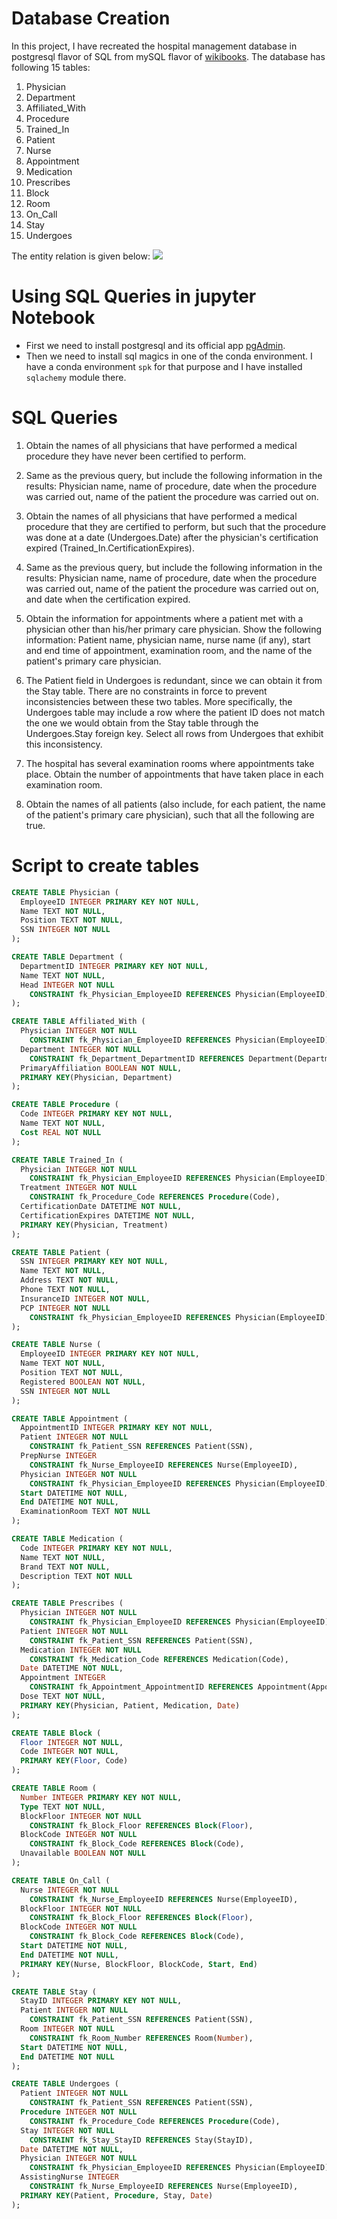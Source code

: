 # Database Creation
In this project, I have recreated the hospital management database in postgresql
flavor of SQL from mySQL flavor of [wikibooks](https://en.wikibooks.org/wiki/SQL_Exercises/The_Hospital). The database has following 15 tables:

1. Physician
1. Department
1. Affiliated_With
1. Procedure
1. Trained_In
1. Patient
1. Nurse
1. Appointment
1. Medication
1. Prescribes
1. Block
1. Room
1. On_Call
1. Stay
1. Undergoes

The entity relation is given below:
![](ER_the_hospital.png)

# Using SQL Queries in jupyter Notebook
- First we need to install postgresql and its official app [pgAdmin](https://www.pgadmin.org).
- Then we need to install sql magics in one of the conda environment. I have a
conda environment `spk` for that purpose and I have installed `sqlachemy` module there.

# SQL Queries


1. Obtain the names of all physicians that have performed a medical procedure they have never been certified to perform.

1. Same as the previous query, but include the following information in the results: Physician name, name of procedure, date when the procedure was carried out, name of the patient the procedure was carried out on.

1. Obtain the names of all physicians that have performed a medical procedure that they are certified to perform, but such that the procedure was done at a date (Undergoes.Date) after the physician's certification expired (Trained_In.CertificationExpires).

1. Same as the previous query, but include the following information in the results: Physician name, name of procedure, date when the procedure was carried out, name of the patient the procedure was carried out on, and date when the certification expired.

1. Obtain the information for appointments where a patient met with a physician other than his/her primary care physician. Show the following information: Patient name, physician name, nurse name (if any), start and end time of appointment, examination room, and the name of the patient's primary care physician.

1. The Patient field in Undergoes is redundant, since we can obtain it from the Stay table. There are no constraints in force to prevent inconsistencies between these two tables. More specifically, the Undergoes table may include a row where the patient ID does not match the one we would obtain from the Stay table through the Undergoes.Stay foreign key. Select all rows from Undergoes that exhibit this inconsistency.

1. The hospital has several examination rooms where appointments take place. Obtain the number of appointments that have taken place in each examination room.

1. Obtain the names of all patients (also include, for each patient, the name of the patient's primary care physician), such that all the following are true.

# Script to create tables
```sql
CREATE TABLE Physician (
  EmployeeID INTEGER PRIMARY KEY NOT NULL,
  Name TEXT NOT NULL,
  Position TEXT NOT NULL,
  SSN INTEGER NOT NULL
);

CREATE TABLE Department (
  DepartmentID INTEGER PRIMARY KEY NOT NULL,
  Name TEXT NOT NULL,
  Head INTEGER NOT NULL
    CONSTRAINT fk_Physician_EmployeeID REFERENCES Physician(EmployeeID)
);

CREATE TABLE Affiliated_With (
  Physician INTEGER NOT NULL
    CONSTRAINT fk_Physician_EmployeeID REFERENCES Physician(EmployeeID),
  Department INTEGER NOT NULL
    CONSTRAINT fk_Department_DepartmentID REFERENCES Department(DepartmentID),
  PrimaryAffiliation BOOLEAN NOT NULL,
  PRIMARY KEY(Physician, Department)
);

CREATE TABLE Procedure (
  Code INTEGER PRIMARY KEY NOT NULL,
  Name TEXT NOT NULL,
  Cost REAL NOT NULL
);

CREATE TABLE Trained_In (
  Physician INTEGER NOT NULL
    CONSTRAINT fk_Physician_EmployeeID REFERENCES Physician(EmployeeID),
  Treatment INTEGER NOT NULL
    CONSTRAINT fk_Procedure_Code REFERENCES Procedure(Code),
  CertificationDate DATETIME NOT NULL,
  CertificationExpires DATETIME NOT NULL,
  PRIMARY KEY(Physician, Treatment)
);

CREATE TABLE Patient (
  SSN INTEGER PRIMARY KEY NOT NULL,
  Name TEXT NOT NULL,
  Address TEXT NOT NULL,
  Phone TEXT NOT NULL,
  InsuranceID INTEGER NOT NULL,
  PCP INTEGER NOT NULL
    CONSTRAINT fk_Physician_EmployeeID REFERENCES Physician(EmployeeID)
);

CREATE TABLE Nurse (
  EmployeeID INTEGER PRIMARY KEY NOT NULL,
  Name TEXT NOT NULL,
  Position TEXT NOT NULL,
  Registered BOOLEAN NOT NULL,
  SSN INTEGER NOT NULL
);

CREATE TABLE Appointment (
  AppointmentID INTEGER PRIMARY KEY NOT NULL,
  Patient INTEGER NOT NULL
    CONSTRAINT fk_Patient_SSN REFERENCES Patient(SSN),
  PrepNurse INTEGER
    CONSTRAINT fk_Nurse_EmployeeID REFERENCES Nurse(EmployeeID),
  Physician INTEGER NOT NULL
    CONSTRAINT fk_Physician_EmployeeID REFERENCES Physician(EmployeeID),
  Start DATETIME NOT NULL,
  End DATETIME NOT NULL,
  ExaminationRoom TEXT NOT NULL
);

CREATE TABLE Medication (
  Code INTEGER PRIMARY KEY NOT NULL,
  Name TEXT NOT NULL,
  Brand TEXT NOT NULL,
  Description TEXT NOT NULL
);

CREATE TABLE Prescribes (
  Physician INTEGER NOT NULL
    CONSTRAINT fk_Physician_EmployeeID REFERENCES Physician(EmployeeID),
  Patient INTEGER NOT NULL
    CONSTRAINT fk_Patient_SSN REFERENCES Patient(SSN),
  Medication INTEGER NOT NULL
    CONSTRAINT fk_Medication_Code REFERENCES Medication(Code),
  Date DATETIME NOT NULL,
  Appointment INTEGER
    CONSTRAINT fk_Appointment_AppointmentID REFERENCES Appointment(AppointmentID),
  Dose TEXT NOT NULL,
  PRIMARY KEY(Physician, Patient, Medication, Date)
);

CREATE TABLE Block (
  Floor INTEGER NOT NULL,
  Code INTEGER NOT NULL,
  PRIMARY KEY(Floor, Code)
);

CREATE TABLE Room (
  Number INTEGER PRIMARY KEY NOT NULL,
  Type TEXT NOT NULL,
  BlockFloor INTEGER NOT NULL
    CONSTRAINT fk_Block_Floor REFERENCES Block(Floor),
  BlockCode INTEGER NOT NULL
    CONSTRAINT fk_Block_Code REFERENCES Block(Code),
  Unavailable BOOLEAN NOT NULL
);

CREATE TABLE On_Call (
  Nurse INTEGER NOT NULL
    CONSTRAINT fk_Nurse_EmployeeID REFERENCES Nurse(EmployeeID),
  BlockFloor INTEGER NOT NULL
    CONSTRAINT fk_Block_Floor REFERENCES Block(Floor),
  BlockCode INTEGER NOT NULL
    CONSTRAINT fk_Block_Code REFERENCES Block(Code),
  Start DATETIME NOT NULL,
  End DATETIME NOT NULL,
  PRIMARY KEY(Nurse, BlockFloor, BlockCode, Start, End)
);

CREATE TABLE Stay (
  StayID INTEGER PRIMARY KEY NOT NULL,
  Patient INTEGER NOT NULL
    CONSTRAINT fk_Patient_SSN REFERENCES Patient(SSN),
  Room INTEGER NOT NULL
    CONSTRAINT fk_Room_Number REFERENCES Room(Number),
  Start DATETIME NOT NULL,
  End DATETIME NOT NULL
);

CREATE TABLE Undergoes (
  Patient INTEGER NOT NULL
    CONSTRAINT fk_Patient_SSN REFERENCES Patient(SSN),
  Procedure INTEGER NOT NULL
    CONSTRAINT fk_Procedure_Code REFERENCES Procedure(Code),
  Stay INTEGER NOT NULL
    CONSTRAINT fk_Stay_StayID REFERENCES Stay(StayID),
  Date DATETIME NOT NULL,
  Physician INTEGER NOT NULL
    CONSTRAINT fk_Physician_EmployeeID REFERENCES Physician(EmployeeID),
  AssistingNurse INTEGER
    CONSTRAINT fk_Nurse_EmployeeID REFERENCES Nurse(EmployeeID),
  PRIMARY KEY(Patient, Procedure, Stay, Date)
);
```
